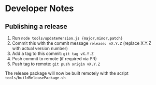 # Developer Notes

## Publishing a release

1. Run `node tools/updateVersion.js {major,minor,patch}`
2. Commit this with the commit message `release: vX.Y.Z` (replace X.Y.Z with actual version number)
3. Add a tag to this commit: `git tag vX.Y.Z`
4. Push commit to remote (if required via PR)
5. Push tag to remote: `git push origin vX.Y.Z`

The release package will now be built remotely with the script 
`tools/buildReleasePackage.sh`